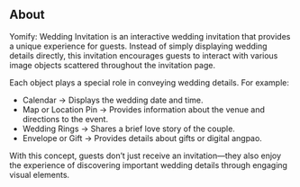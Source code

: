 ## About

Yomify: Wedding Invitation is an interactive wedding invitation that provides a unique experience for guests. Instead of simply displaying wedding details directly, this invitation encourages guests to interact with various image objects scattered throughout the invitation page.

Each object plays a special role in conveying wedding details. For example:

- Calendar → Displays the wedding date and time.
- Map or Location Pin → Provides information about the venue and directions to the event.
- Wedding Rings → Shares a brief love story of the couple.
- Envelope or Gift → Provides details about gifts or digital angpao.

With this concept, guests don’t just receive an invitation—they also enjoy the experience of discovering important wedding details through engaging visual elements.
